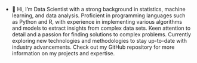 - 👋  Hi, I’m Data Scientist with a strong background in statistics, machine learning, and data analysis. Proficient in programming languages such as Python and R, with experience in implementing various algorithms and models to extract insights from complex data sets. Keen attention to detail and a passion for finding solutions to complex problems. Currently exploring new technologies and methodologies to stay up-to-date with industry advancements. Check out my GitHub repository for more information on my projects and expertise.
